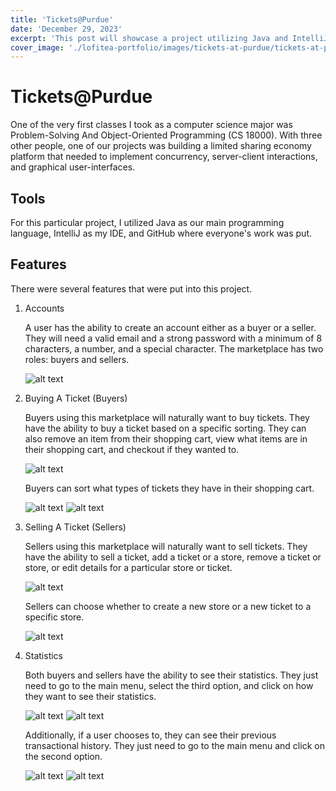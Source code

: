 ```yaml
---
title: 'Tickets@Purdue'
date: 'December 29, 2023'
excerpt: 'This post will showcase a project utilizing Java and IntelliJ'
cover_image: './lofitea-portfolio/images/tickets-at-purdue/tickets-at-purdue.png'
---
```


# Tickets@Purdue

One of the very first classes I took as a computer science major was Problem-Solving And Object-Oriented Programming (CS 18000).  With three other people, one of our projects was building a limited sharing economy platform that needed to implement concurrency, server-client interactions, and graphical user-interfaces.

## Tools

For this particular project, I utilized Java as our main programming language, IntelliJ as my IDE, and GitHub where everyone's work was put.

## Features

There were several features that were put into this project.

1. Accounts

    A user has the ability to create an account either as a buyer or a seller.  They will need a valid email and a strong password with a minimum of 8 characters, a number, and a special character.  The marketplace has two roles: buyers and sellers.

    ![alt text](/public/images/tickets-at-purdue/create-account.png)

2. Buying A Ticket (Buyers)

    Buyers using this marketplace will naturally want to buy tickets.  They have the ability to buy a ticket based on a specific sorting.  They can also remove an item from their shopping cart, view what items are in their shopping cart, and checkout if they wanted to.

    ![alt text](./lofitea-portfolio/images/tickets-at-purdue/buy-ticket-menu.png)

    Buyers can sort what types of tickets they have in their shopping cart.
    
    ![alt text](./lofitea-portfolio/images/tickets-at-purdue/buy-ticket-sorting.png)
    ![alt text](./lofitea-portfolio/images/tickets-at-purdue/buy-ticket-choosing.png)

3. Selling A Ticket (Sellers)

    Sellers using this marketplace will naturally want to sell tickets.  They have the ability to sell a ticket, add a ticket or a store, remove a ticket or store, or edit details for a particular store or ticket.

    ![alt text](./lofitea-portfolio/images/tickets-at-purdue/buy-ticket-menu.png)

    Sellers can choose whether to create a new store or a new ticket to a specific store.

    ![alt text](./lofitea-portfolio/images/tickets-at-purdue/sell-ticket-create.png)

4. Statistics

    Both buyers and sellers have the ability to see their statistics.  They just need to go to the main menu, select the third option, and click on how they want to see their statistics.

    ![alt text](./lofitea-portfolio/images/tickets-at-purdue/buyer-statistics.png)
    ![alt text](./lofitea-portfolio/images/tickets-at-purdue/seller-statistics.png)

    Additionally, if a user chooses to, they can see their previous transactional history.  They just need to go to the main menu and click on the second option.

    ![alt text](./lofitea-portfolio/images/tickets-at-purdue/buyer-menu.png)
    ![alt text](./lofitea-portfolio/images/tickets-at-purdue/seller-menu.png)
